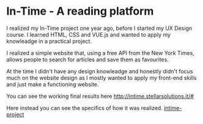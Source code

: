 # In-Time - A reading platform

I realized my In-Time project one year ago, before I started my UX Design course. 
I learned HTML, CSS and VUE.js and wanted to apply my knowleadge in a practical project. 

I realized a simple website that, using a free API from the New York Times, allows people to 
search for articles and save them as favourites. 

At the time I didn't have any design knowleadge and honestly didn't focus much on the website design
as I mostly wanted to apply my front-end skills and just make a functioning website.

You can see the working final results here http://intime.stellarsolutions.it/#

Here instead you can see the specifics of how it was realized. [intime-project](/intime-project) 
